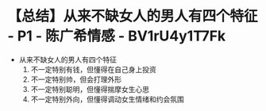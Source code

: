 # 【总结】从来不缺女人的男人有四个特征 - P1 - 陈广希情感 - BV1rU4y1T7Fk

-   从来不缺女人的男人有四个特征
    1.  不一定特别有钱，但懂得在自己身上投资
    2.  不一定特别帅，但会打理外形
    3.  不一定特别聪明，但懂得揣摩女生心思
    4.  不一定特别外向，但懂得调动女生情绪和约会氛围
